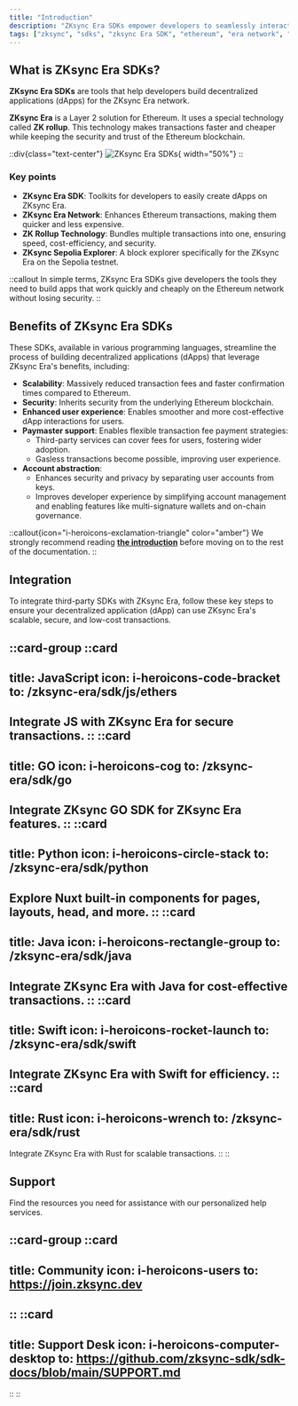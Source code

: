 ```yaml
---
title: "Introduction"
description: "ZKsync Era SDKs empower developers to seamlessly interact with the ZKsync Era network."
tags: ["zksync", "sdks", "zksync Era SDK", "ethereum", "era network", "javascript", "go", "swift", "python", "java", "rust"]
---
```


## What is ZKsync Era SDKs?

**ZKsync Era SDKs** are tools that help developers build decentralized applications (dApps) for the ZKsync Era network.

**ZKsync Era** is a Layer 2 solution for Ethereum. It uses a special technology called **ZK rollup**. This technology
makes transactions faster and cheaper while keeping the security and trust of the Ethereum blockchain.

::div{class="text-center"}
![ZKsync Era SDKs](/images/zksync_era-sdk.png){ width="50%"}
::

### Key points

- **ZKsync Era SDK**: Toolkits for developers to easily create dApps on ZKsync Era.
- **ZKsync Era Network**: Enhances Ethereum transactions, making them quicker and less expensive.
- **ZK Rollup Technology**: Bundles multiple transactions into one, ensuring speed, cost-efficiency, and security.
- **ZKsync Sepolia Explorer**: A block explorer specifically for the ZKsync Era on the Sepolia testnet.

::callout
In simple terms, ZKsync Era SDKs give developers the tools they need to build apps that work quickly and cheaply on the
Ethereum network without losing security.
::

## Benefits of ZKsync Era SDKs

These SDKs, available in various programming languages, streamline the process of building decentralized applications
(dApps) that leverage ZKsync Era's benefits, including:

- **Scalability**: Massively reduced transaction fees and faster confirmation times compared to Ethereum.
- **Security**: Inherits security from the underlying Ethereum blockchain.
- **Enhanced user experience**: Enables smoother and more cost-effective dApp interactions for users.
- **Paymaster support**: Enables flexible transaction fee payment strategies:
  - Third-party services can cover fees for users, fostering wider adoption.
  - Gasless transactions become possible, improving user experience.
- **Account abstraction**:
  - Enhances security and privacy by separating user accounts from keys.
  - Improves developer experience by simplifying account management and enabling features like multi-signature wallets
    and on-chain governance.

::callout{icon="i-heroicons-exclamation-triangle" color="amber"}
We strongly recommend reading [**the introduction**](#what-is-zksync-era-sdks) before moving on to the rest of the
documentation.
::

## Integration

To integrate third-party SDKs with ZKsync Era, follow these key steps to ensure your decentralized application (dApp)
can use ZKsync Era's scalable, secure, and low-cost transactions.

::card-group
::card
---
title: JavaScript
icon: i-heroicons-code-bracket
to: /zksync-era/sdk/js/ethers
---
Integrate JS with ZKsync Era for secure transactions.
::
::card
---
title: GO
icon: i-heroicons-cog
to: /zksync-era/sdk/go
---
Integrate ZKsync GO SDK for ZKsync Era features.
::
::card
---
title: Python
icon: i-heroicons-circle-stack
to: /zksync-era/sdk/python
---
Explore Nuxt built-in components for pages, layouts, head, and more.
::
::card
---
title: Java
icon: i-heroicons-rectangle-group
to: /zksync-era/sdk/java
---
Integrate ZKsync Era with Java for cost-effective transactions.
::
::card
---
title: Swift
icon: i-heroicons-rocket-launch
to: /zksync-era/sdk/swift
---
Integrate ZKsync Era with Swift for efficiency.
::
::card
---
title: Rust
icon: i-heroicons-wrench
to: /zksync-era/sdk/rust
---
Integrate ZKsync Era with Rust for scalable transactions.
::
::

## Support

Find the resources you need for assistance with our personalized help services.

::card-group
::card
---
title: Community
icon: i-heroicons-users
to: https://join.zksync.dev
---
::
::card
---
title: Support Desk
icon: i-heroicons-computer-desktop
to: https://github.com/zksync-sdk/sdk-docs/blob/main/SUPPORT.md
---
::
::
